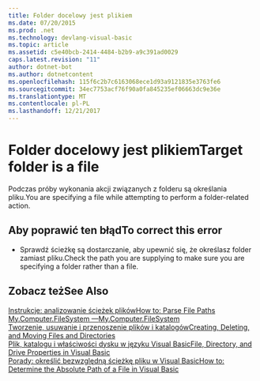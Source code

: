 ```yaml
---
title: Folder docelowy jest plikiem
ms.date: 07/20/2015
ms.prod: .net
ms.technology: devlang-visual-basic
ms.topic: article
ms.assetid: c5e40bcb-2414-4484-b2b9-a9c391ad0029
caps.latest.revision: "11"
author: dotnet-bot
ms.author: dotnetcontent
ms.openlocfilehash: 115f6c2b7c6163068ece1d93a9121835e3763fe6
ms.sourcegitcommit: 34ec7753acf76f90a0fa845235ef06663dc9e36e
ms.translationtype: MT
ms.contentlocale: pl-PL
ms.lasthandoff: 12/21/2017
---
```

# <a name="target-folder-is-a-file"></a><span data-ttu-id="18df0-102">Folder docelowy jest plikiem</span><span class="sxs-lookup"><span data-stu-id="18df0-102">Target folder is a file</span></span>
<span data-ttu-id="18df0-103">Podczas próby wykonania akcji związanych z folderu są określania pliku.</span><span class="sxs-lookup"><span data-stu-id="18df0-103">You are specifying a file while attempting to perform a folder-related action.</span></span>  
  
## <a name="to-correct-this-error"></a><span data-ttu-id="18df0-104">Aby poprawić ten błąd</span><span class="sxs-lookup"><span data-stu-id="18df0-104">To correct this error</span></span>  
  
-   <span data-ttu-id="18df0-105">Sprawdź ścieżkę są dostarczanie, aby upewnić się, że określasz folder zamiast pliku.</span><span class="sxs-lookup"><span data-stu-id="18df0-105">Check the path you are supplying to make sure you are specifying a folder rather than a file.</span></span>  
  
## <a name="see-also"></a><span data-ttu-id="18df0-106">Zobacz też</span><span class="sxs-lookup"><span data-stu-id="18df0-106">See Also</span></span>  
 [<span data-ttu-id="18df0-107">Instrukcje: analizowanie ścieżek plików</span><span class="sxs-lookup"><span data-stu-id="18df0-107">How to: Parse File Paths</span></span>](../../visual-basic/developing-apps/programming/drives-directories-files/how-to-parse-file-paths.md)  
 [<span data-ttu-id="18df0-108">My.Computer.FileSystem —</span><span class="sxs-lookup"><span data-stu-id="18df0-108">My.Computer.FileSystem</span></span>](xref:Microsoft.VisualBasic.FileIO.FileSystem)  
 [<span data-ttu-id="18df0-109">Tworzenie, usuwanie i przenoszenie plików i katalogów</span><span class="sxs-lookup"><span data-stu-id="18df0-109">Creating, Deleting, and Moving Files and Directories</span></span>](../../visual-basic/developing-apps/programming/drives-directories-files/creating-deleting-and-moving-files-and-directories.md)  
 [<span data-ttu-id="18df0-110">Plik, katalogu i właściwości dysku w języku Visual Basic</span><span class="sxs-lookup"><span data-stu-id="18df0-110">File, Directory, and Drive Properties in Visual Basic</span></span>](http://msdn.microsoft.com/en-us/131593e9-d1b0-4c89-9c03-ae8afc458829)  
 [<span data-ttu-id="18df0-111">Porady: określić bezwzględną ścieżkę pliku w Visual Basic</span><span class="sxs-lookup"><span data-stu-id="18df0-111">How to: Determine the Absolute Path of a File in Visual Basic</span></span>](http://msdn.microsoft.com/en-us/4c6769df-e9b9-4b69-bfdf-ce4cfbda30ff)
